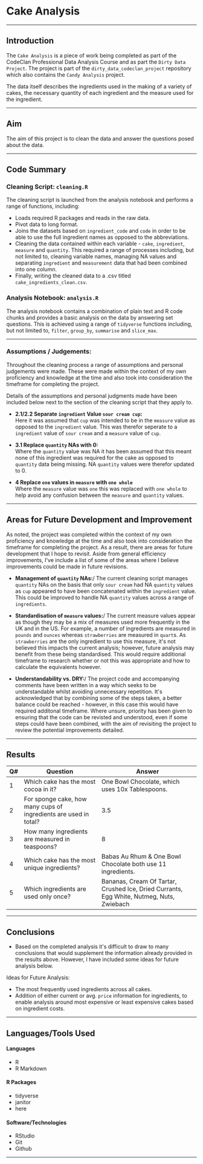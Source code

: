 # Cake Analysis

------------------------------------------------------------------------

## Introduction

The `Cake Analysis` is a piece of work being completed as part of the
CodeClan Professional Data Analysis Course and as part the `Dirty Data Project`. The project is part of the
`dirty_data_codeclan_project` repository which also contains the `Candy Analysis` project.

The data itself describes the ingredients used in the making of a variety of cakes, the necessary quantity of each ingredient and the measure used for the ingredient.

------------------------------------------------------------------------

## Aim

The aim of this project is to clean the data and answer the questions posed about the data.

------------------------------------------------------------------------

## Code Summary

### Cleaning Script: `cleaning.R`

The cleaning script is launched from the analysis notebook and performs
a range of functions, including:

-   Loads required R packages and reads in the raw data.
-   Pivot data to long format.
-   Joins the datasets based on `ingredient_code` and `code` in order
    to be able to use the full ingredient names as opposed to the
    abbreviations.
-   Cleaning the data contained within each variable - `cake`,
    `ingredient`, `measure` and `quantity`. This required a range of
    processes including, but not limited to, cleaning variable names,
    managing NA values and separating `ingredient` and
    `measurement` data that had been combined into one column.
-   Finally, writing the cleaned data to a .csv titled
    `cake_ingredients_clean.csv`.

### Analysis Notebook: `analysis.R`

The analysis notebook contains a combination of plain text and R code
chunks and provides a basic analysis on the data by answering set
questions. This is achieved using a range of `tidyverse` functions
including, but not limited to, `filter`, `group_by`, `summarise` and
`slice_max`.

------------------------------------------------------------------------

### Assumptions / Judgements:

Throughout the cleaning process a range of assumptions and personal
judgements were made. These were made within the context of my own
proficiency and knowledge at the time and also took into consideration
the timeframe for completing the project.

Details of the assumptions and personal judgments made have been
included below next to the section of the cleaning script that they
apply to.

-   **2.1/2.2 Separate `ingredient` Value `sour cream cup`:**\
    Here it was assumed that `cup` was intended to be in the `measure`
    value as opposed to the `ingredient` value. This was therefor
    seperate to a `ingredient` value of `sour cream` and a `measure`
    value of `cup`.

-   **3.1 Replace `quantity` NAs with 0:**\
    Where the `quantity` value was NA it has been assumed that this
    meant none of this ingredient was required for the cake as opposed
    to `quantity` data being missing. NA `quantity` values were therefor
    updated to 0.

-   **4 Replace `one` values in `measure` with `one whole`**\
    Where the `measure` value was `one` this was replaced with
    `one whole` to help avoid any confusion between the `measure` and
    `quantity` values.

------------------------------------------------------------------------

## Areas for Future Development and Improvement

As noted, the project was completed within the context of my own
proficiency and knowledge at the time and also took into consideration
the timeframe for completing the project. As a result, there are areas
for future development that I hope to revisit. Aside from general
efficiency improvements, I've include a list of some of the areas where
I believe improvements could be made in future revisions.

-   **Management of `quantity` NAs:**/ The current cleaning script
    manages `quantity` NAs on the basis that only `sour cream` had NA
    `quantity` values as `cup` appeared to have been concatenated within
    the `ingredient` value. This could be improved to handle NA
    `quantity` values across a range of `ingredients`.

-   **Standardisation of `measure` values:**/ The current measure values
    appear as though they may be a mix of measures used more frequently
    in the UK and in the US. For example, a number of ingredients are
    measured in `pounds` and `ounces` whereas `strawberries` are
    measured in `quart`s. As `strawberries` are the only ingredient to
    use this measure, it's not believed this impacts the current
    analysis; however, future analysis may benefit from these being
    standardised. This would require additional timeframe to research
    whether or not this was appropriate and how to calculate the
    equivalents however.

-   **Understandability vs. DRY:**/ The project code and accompanying
    comments have been written in a way which seeks to be understandable
    whilst avoiding unnecessary repetition. It's acknowledged that by
    combining some of the steps taken, a better balance could be
    reached - however, in this case this would have required additonal
    timeframe. Where unsure, priority has been given to ensuring that
    the code can be revisted and understood, even if some steps could
    have been combined, with the aim of revisiting the project to review
    the potential improvements detailed.

------------------------------------------------------------------------

## Results

| Q#  | Question                                                         | Answer                                                                                   |
|-----------------|-----------------------|---------------------------------|
| 1   | Which cake has the most cocoa in it?                             | One Bowl Chocolate, which uses 10x Tablespoons.                                          |
| 2   | For sponge cake, how many cups of ingredients are used in total? | 3.5                                                                                      |
| 3   | How many ingredients are measured in teaspoons?                  | 8                                                                                        |
| 4   | Which cake has the most unique ingredients?                      | Babas Au Rhum & One Bowl Chocolate both use 11 ingredients.                              |
| 5   | Which ingredients are used only once?                            | Bananas, Cream Of Tartar, Crushed Ice, Dried Currants, Egg White, Nutmeg, Nuts, Zwiebach |

------------------------------------------------------------------------

## Conclusions

-   Based on the completed analysis it's difficult to draw to many
    conclusions that would supplement the information already provided
    in the results above. However, I have included some ideas for future
    analysis below.

Ideas for Future Analysis:

-   The most frequently used ingredients across all cakes.
-   Addition of either current or avg. `price` information for
    ingredients, to enable analysis around most expensive or least
    expensive cakes based on ingredient costs.

------------------------------------------------------------------------

## Languages/Tools Used

#### Languages

-   R
-   R Markdown

#### R Packages

-   tidyverse
-   janitor
-   here

#### Software/Technologies

-   RStudio
-   Git
-   Github

------------------------------------------------------------------------
